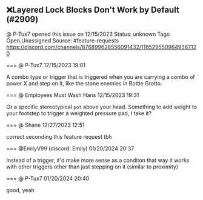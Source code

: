## ❌Layered Lock Blocks Don't Work by Default (#2909)
@ P-Tux7 opened this issue on 12/15/2023
Status: unknown
Tags: Open,Unassigned
Source: #feature-requests https://discord.com/channels/876899628556091432/1185295509649367120


=== @ P-Tux7 12/15/2023 19:01

A combo type or trigger that is triggered when you are carrying a combo of power X and step on it, like the stone enemies in Bottle Grotto.

=== @ Employees Must Wash Hans 12/15/2023 19:31

Or a specific stereotypical `pot` above your head.  Something to add weight to your footstep to trigger a weighted pressure pad, I take it?

=== @ Shane 12/27/2023 12:51

correct
seconding this feature request tbh

=== @EmilyV99 (discord: Emily) 01/20/2024 20:37

Instead of a trigger, it'd make more sense as a conditon
that way it works with other triggers other than just stepping on it
(similar to proximity)

=== @ P-Tux7 01/20/2024 20:40

good, yeah

